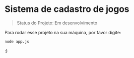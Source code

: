 <h1>Sistema de cadastro de jogos</h1>

> Status do Projeto: Em desenvolvimento

Para rodar esse projeto na sua máquina, por favor digite:

```
node app.js
```

:)